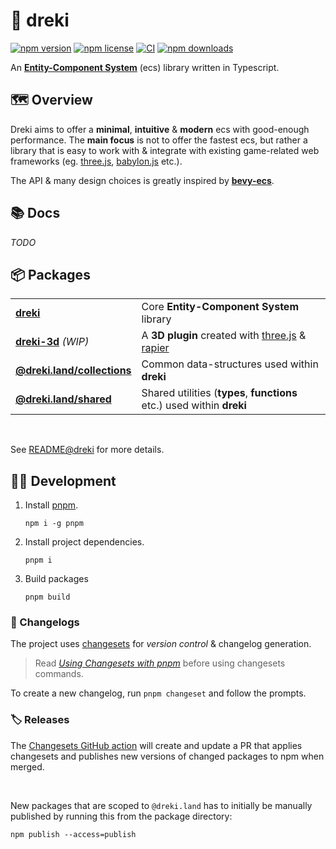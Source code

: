 # 🐉 dreki

[![npm version](https://img.shields.io/npm/v/dreki?color=gold&label=dreki%40npm)](https://www.npmjs.com/package/dreki)
[![npm license](https://img.shields.io/npm/l/dreki?color=blue)](./LICENSE.md)
[![CI](https://github.com/pyrbin/vang-temp-repo/actions/workflows/ci.yml/badge.svg)](https://github.com/pyrbin/vang-temp-repo/actions/workflows/ci.yml)
[![npm downloads](https://img.shields.io/npm/dw/dreki)](https://www.npmjs.com/package/dreki)

An **[Entity-Component System](https://github.com/SanderMertens/ecs-faq)** (ecs) library written in Typescript.

## 🗺 Overview

Dreki aims to offer a **minimal**, **intuitive** & **modern** ecs with good-enough performance.
The **main focus** is not to offer the fastest ecs, but rather a library that is easy to work with & integrate with existing game-related web frameworks (eg. [three.js](https://threejs.org/), [babylon.js](https://www.babylonjs.com/) etc.).

The API & many design choices is greatly inspired by **[bevy-ecs](https://github.com/bevyengine/bevy)**.

## 📚 Docs

_TODO_

## 📦 Packages

|                                                      |                                                                                              |
| ---------------------------------------------------- | -------------------------------------------------------------------------------------------- |
| **[dreki](packages/dreki/)**                         | Core **Entity-Component System** library                                                     |
| **[dreki-3d](packages/3d/)** _(WIP)_                 | A **3D plugin** created with [three.js](https://threejs.org/) & [rapier](https://rapier.rs/) |
| **[@dreki.land/collections](packages/collections/)** | Common data-structures used within **dreki**                                                 |
| **[@dreki.land/shared](packages/shared/)**           | Shared utilities (**types**, **functions** etc.) used within **dreki**                       |

<br>

See [README@dreki](packages/dreki/) for more details.

## 👷‍♂️ Development

1. Install [pnpm](https://pnpm.js.org/en/).

   `npm i -g pnpm`

2. Install project dependencies.

   `pnpm i`

3. Build packages

   `pnpm build`

### 📝 Changelogs

The project uses [changesets](https://github.com/atlassian/changesets) for _version control_ & changelog generation.

> Read _[Using Changesets with pnpm](https://pnpm.js.org/using-changesets)_ before using changesets commands.

To create a new changelog, run `pnpm changeset` and follow the prompts.

### 🏷 Releases

The [Changesets GitHub action](https://github.com/changesets/action#with-publishing) will create and update a PR that applies changesets and publishes new versions of changed packages to npm when merged.

<br>

New packages that are scoped to `@dreki.land` has to initially be manually published by running this from the package directory:

`npm publish --access=publish`
